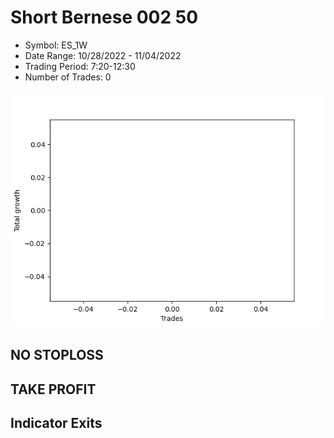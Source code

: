 # Short Bernese 002 50 
- Symbol: ES_1W
- Date Range: 10/28/2022 - 11/04/2022
- Trading Period: 7:20-12:30
- Number of Trades: 0

![Plot](ShortBernese00250ES_1W.png)
## NO STOPLOSS










## TAKE PROFIT






## Indicator Exits


